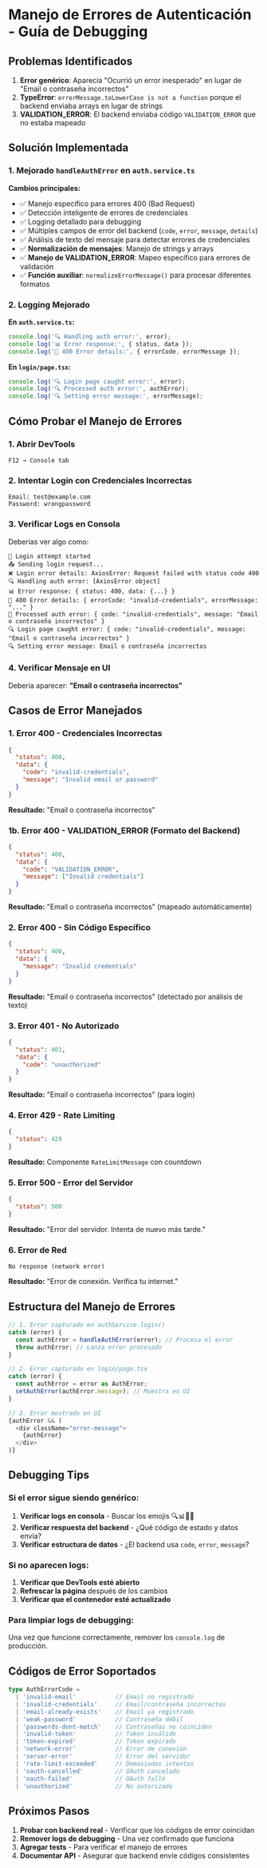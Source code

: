 # Manejo de Errores de Autenticación - Guía de Debugging

## Problemas Identificados

1. **Error genérico**: Aparecía "Ocurrió un error inesperado" en lugar de "Email o contraseña incorrectos"
2. **TypeError**: `errorMessage.toLowerCase is not a function` porque el backend enviaba arrays en lugar de strings
3. **VALIDATION_ERROR**: El backend enviaba código `VALIDATION_ERROR` que no estaba mapeado

## Solución Implementada

### 1. Mejorado `handleAuthError` en `auth.service.ts`

**Cambios principales:**
- ✅ Manejo específico para errores 400 (Bad Request)
- ✅ Detección inteligente de errores de credenciales
- ✅ Logging detallado para debugging
- ✅ Múltiples campos de error del backend (`code`, `error`, `message`, `details`)
- ✅ Análisis de texto del mensaje para detectar errores de credenciales
- ✅ **Normalización de mensajes**: Manejo de strings y arrays
- ✅ **Manejo de VALIDATION_ERROR**: Mapeo específico para errores de validación
- ✅ **Función auxiliar**: `normalizeErrorMessage()` para procesar diferentes formatos

### 2. Logging Mejorado

**En `auth.service.ts`:**
```typescript
console.log('🔍 Handling auth error:', error);
console.log('📊 Error response:', { status, data });
console.log('🔑 400 Error details:', { errorCode, errorMessage });
```

**En `login/page.tsx`:**
```typescript
console.log('🔍 Login page caught error:', error);
console.log('🔍 Processed auth error:', authError);
console.log('🔍 Setting error message:', errorMessage);
```

## Cómo Probar el Manejo de Errores

### 1. Abrir DevTools
```
F12 → Console tab
```

### 2. Intentar Login con Credenciales Incorrectas
```
Email: test@example.com
Password: wrongpassword
```

### 3. Verificar Logs en Consola
Deberías ver algo como:
```
🔐 Login attempt started
📤 Sending login request...
❌ Login error details: AxiosError: Request failed with status code 400
🔍 Handling auth error: [AxiosError object]
📊 Error response: { status: 400, data: {...} }
🔑 400 Error details: { errorCode: "invalid-credentials", errorMessage: "..." }
🚨 Processed auth error: { code: "invalid-credentials", message: "Email o contraseña incorrectos" }
🔍 Login page caught error: { code: "invalid-credentials", message: "Email o contraseña incorrectos" }
🔍 Setting error message: Email o contraseña incorrectos
```

### 4. Verificar Mensaje en UI
Debería aparecer: **"Email o contraseña incorrectos"**

## Casos de Error Manejados

### 1. Error 400 - Credenciales Incorrectas
```json
{
  "status": 400,
  "data": {
    "code": "invalid-credentials",
    "message": "Invalid email or password"
  }
}
```
**Resultado:** "Email o contraseña incorrectos"

### 1b. Error 400 - VALIDATION_ERROR (Formato del Backend)
```json
{
  "status": 400,
  "data": {
    "code": "VALIDATION_ERROR",
    "message": ["Invalid credentials"]
  }
}
```
**Resultado:** "Email o contraseña incorrectos" (mapeado automáticamente)

### 2. Error 400 - Sin Código Específico
```json
{
  "status": 400,
  "data": {
    "message": "Invalid credentials"
  }
}
```
**Resultado:** "Email o contraseña incorrectos" (detectado por análisis de texto)

### 3. Error 401 - No Autorizado
```json
{
  "status": 401,
  "data": {
    "code": "unauthorized"
  }
}
```
**Resultado:** "Email o contraseña incorrectos" (para login)

### 4. Error 429 - Rate Limiting
```json
{
  "status": 429
}
```
**Resultado:** Componente `RateLimitMessage` con countdown

### 5. Error 500 - Error del Servidor
```json
{
  "status": 500
}
```
**Resultado:** "Error del servidor. Intenta de nuevo más tarde."

### 6. Error de Red
```
No response (network error)
```
**Resultado:** "Error de conexión. Verifica tu internet."

## Estructura del Manejo de Errores

```typescript
// 1. Error capturado en authService.login()
catch (error) {
  const authError = handleAuthError(error); // Procesa el error
  throw authError; // Lanza error procesado
}

// 2. Error capturado en login/page.tsx
catch (error) {
  const authError = error as AuthError;
  setAuthError(authError.message); // Muestra en UI
}

// 3. Error mostrado en UI
{authError && (
  <div className="error-message">
    {authError}
  </div>
)}
```

## Debugging Tips

### Si el error sigue siendo genérico:

1. **Verificar logs en consola** - Buscar los emojis 🔍📊🔑🚨
2. **Verificar respuesta del backend** - ¿Qué código de estado y datos envía?
3. **Verificar estructura de datos** - ¿El backend usa `code`, `error`, `message`?

### Si no aparecen logs:

1. **Verificar que DevTools esté abierto**
2. **Refrescar la página** después de los cambios
3. **Verificar que el contenedor esté actualizado**

### Para limpiar logs de debugging:

Una vez que funcione correctamente, remover los `console.log` de producción.

## Códigos de Error Soportados

```typescript
type AuthErrorCode = 
  | 'invalid-email'           // Email no registrado
  | 'invalid-credentials'     // Email/contraseña incorrectos
  | 'email-already-exists'    // Email ya registrado
  | 'weak-password'           // Contraseña débil
  | 'passwords-dont-match'    // Contraseñas no coinciden
  | 'invalid-token'           // Token inválido
  | 'token-expired'           // Token expirado
  | 'network-error'           // Error de conexión
  | 'server-error'            // Error del servidor
  | 'rate-limit-exceeded'     // Demasiados intentos
  | 'oauth-cancelled'         // OAuth cancelado
  | 'oauth-failed'            // OAuth falló
  | 'unauthorized'            // No autorizado
```

## Próximos Pasos

1. **Probar con backend real** - Verificar que los códigos de error coincidan
2. **Remover logs de debugging** - Una vez confirmado que funciona
3. **Agregar tests** - Para verificar el manejo de errores
4. **Documentar API** - Asegurar que backend envíe códigos consistentes